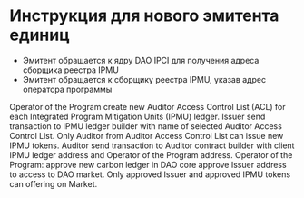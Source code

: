 # Инструкция для нового эмитента единиц
- Эмитент обращается к ядру DAO IPCI для получения адреса сборщика реестра IPMU 
- Эмитент обращается к сборщику реестра IPMU, указав адрес оператора программы

Operator of the Program create new Auditor Access Control List (ACL) for each Integrated Program Mitigation Units (IPMU) ledger.
Issuer send transaction to IPMU ledger builder with name of selected Auditor Access Control List. Only Auditor from Auditor Access Control List can issue new IPMU tokens.
Auditor send transaction to Auditor contract builder with client IPMU ledger address and Operator of the Program address.
Operator of the Program:
approve new carbon ledger in DAO core
approve Issuer address to access to DAO market.
Only approved Issuer and approved IPMU tokens can offering on Market.
